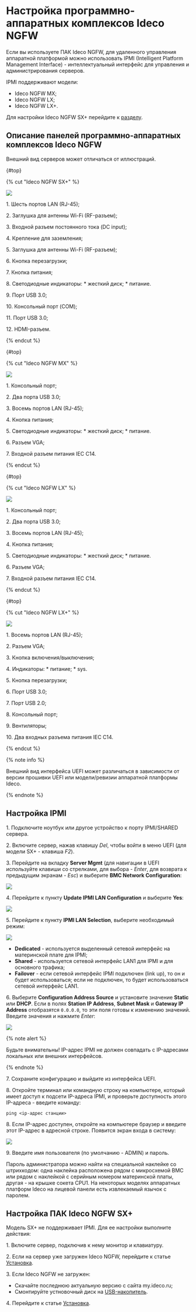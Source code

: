 # Настройка программно-аппаратных комплексов Ideco NGFW

Если вы используете ПАК Ideco NGFW, для удаленного управления аппаратной платформой можно использовать IPMI (Intelligent Platform Management Interface) - интеллектуальный интерфейс для управления и администрирования серверов.

IPMI поддерживают модели:

* Ideco NGFW MX;
* Ideco NGFW LX;
* Ideco NGFW LX+.

Для настройки Ideco NGFW SX+ перейдите к [разделу](../../ngfw/installation/ipmi-settings.md#настройка-пак-ideco-ngfw-sx). 

## Описание панелей программно-аппаратных комплексов Ideco NGFW

Внешний вид серверов может отличаться от иллюстраций.

{#top}

{% cut "Ideco NGFW SX+" %}

![](../../_images/ideco-ngfw-sx.png)

1\. Шесть портов LAN (RJ-45);

2\. Заглушка для антенны Wi-Fi (RF-разъем);

3\. Входной разъем постоянного тока (DC input);

4\. Крепление для заземления;

5\. Заглушка для антенны Wi-Fi (RF-разъем);

6\. Кнопка перезагрузки;

7\. Кнопка питания;

8\. Светодиодные индикаторы:
    * жесткий диск;
    * питание.

9\. Порт USB 3.0;

10\. Консольный порт (COM);

11\. Порт USB 3.0;

12\. HDMI-разъем.

{% endcut %}

{#top}

{% cut "Ideco NGFW MX" %}

![](../../_images/ideco-ngfw-mx.png)

1\. Консольный порт;

2\. Два порта USB 3.0;

3\. Восемь портов LAN (RJ-45);

4\. Кнопка питания;

5\. Светодиодные индикаторы:
    * жесткий диск;
    * питание.

6\. Разъем VGA;

7\. Входной разъем питания IEC C14.

{% endcut %}

{#top}

{% cut "Ideco NGFW LX" %}

![](../../_images/ideco-ngfw-lx.png)

1\. Консольный порт;

2\. Два порта USB 3.0;

3\. Восемь портов LAN (RJ-45);

4\. Кнопка питания;

5\. Светодиодные индикаторы:
    * жесткий диск;
    * питание.

6\. Разъем VGA;

7\. Входной разъем питания IEC C14.

{% endcut %}

{#top}

{% cut "Ideco NGFW LX+" %}

![](../../_images/ideco-ngfw-lx-plus.png)

1\. Восемь портов LAN (RJ-45);

2\. Разъем VGA;

3\. Кнопка включения/выключения;

4\. Индикаторы:
    * питание;
    * sys.

5\. Кнопка перезагрузки;

6\. Порт USB 3.0;

7\. Порт USB 2.0;

8\. Консольный порт;

9\. Вентиляторы;

10\. Два входных разъема питания IEC C14.

{% endcut %}

{% note info %}

Внешний вид интерфейса UEFI может различаться в зависимости от версии прошивки UEFI или модели/ревизии аппаратной платформы Ideco.

{% endnote %}

## Настройка IPMI

1\. Подключите ноутбук или другое устройство к порту IPMI/SHARED сервера.

2\. Включите сервер, нажав клавишу *Del*, чтобы войти в меню UEFI (для модели SX+ - клавиша *F2*).

3\. Перейдите на вкладку **Server Mgmt** (для навигации в UEFI используйте клавиши со стрелками, для выбора - *Enter*, для возврата к предыдущим экранам - *Esc*) и выберите **BMC Network Configuration**:

![](../../_images/ipmi-settings3.png)

4\. Перейдите к пункту **Update IPMI LAN Configuration** и выберите **Yes**:

![](../../_images/ipmi-settings4.png)

5\. Перейдите к пункту **IPMI LAN Selection**, выберите необходимый режим:

![](../../_images/ipmi-settings5.png)

* **Dedicated** - используется выделенный сетевой интерфейс на материнской плате для IPMI;
* **Shared** - используется сетевой интерфейс LAN1 для IPMI и для основного трафика;
* **Failover** - если сетевой интерфейс IPMI подключен (link up), то он и будет использоваться; если не подключен, то будет использоваться сетевой интерфейс LAN1.

6\. Выберите **Configuration Address Source** и установите значение **Static** или **DHCP**. Если в полях **Station IP Address**, **Subnet Mask** и **Gateway IP Address** отобразятся `0.0.0.0`, то эти поля готовы к изменению значений. Введите значения и нажмите *Enter*:

![](../../_images/ipmi-settings6.png)

{% note alert %}

Будьте внимательны! IP-адрес IPMI не должен совпадать с IP-адресами локальных или внешних интерфейсов.

{% endnote %}

7\. Сохраните конфигурацию и выйдите из интерфейса UEFI.

8\. Откройте терминал или командную строку на компьютере, который имеет доступ к подсети IP-адреса IPMI, и проверьте доступность этого IP-адреса - введите команду:

```
ping <ip-адрес станции>
```

8\. Если IP-адрес доступен, откройте на компьютере браузер и введите этот IP-адрес в адресной строке. Появится экран входа в систему:

![](../../_images/ipmi-settings7.png)

9\. Введите имя пользователя (по умолчанию - ADMIN) и пароль.

Пароль администратора можно найти на специальной наклейке со штрихкодом: одна наклейка расположена рядом с микросхемой BMC или рядом с наклейкой с серийным номером материнской платы, другая - на крышке сокета CPU1. На некоторых моделях аппаратных платформ Ideco на лицевой панели есть извлекаемый язычок с паролем.

## Настройка ПАК Ideco NGFW SX+

Модель SX+ не поддерживает IPMI. Для ее настройки выполните действия:

1\. Включите сервер, подключив к нему монитор и клавиатуру.

2\. Если на сервер уже загружен Ideco NGFW, перейдите к статье [Установка](../../ngfw/installation/installation-process.md).

3\. Если Ideco NGFW не загружен: 

* Скачайте последнюю актуальную версию с сайта my.ideco.ru;
* Смонтируйте устновочный диск на [USB-накопитель](../../ngfw/installation/usb.md).

4\. Перейдите к статье [Установка](../../ngfw/installation/installation-process.md).